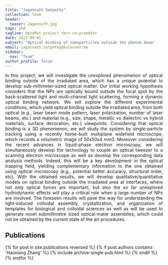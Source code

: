 ```yaml
---
title: "Jagannath Satpathy"
collection: team
header:
  teaser: Jagannath.jpg
tags: phd
tagline: OptoMat project <br> co-promotor
date: 2022-09-01
subject: "Optical binding of nanoparticles outside the photon beam"
email: jagannath.satpathy@kuleuven.be
sidebar:
  nav: "Team"
author_profile: false
---
```


<p align= "justify">
In this project, we will investigate the unexplored phenomenon of optical binding outside of the irradiated area, which has a unique potential to develop sub-millimeter-sized optical matter. Our initial working hypothesis considers that the NPs are optically bound outside the focal spot by the back-scattered light and multi-channel light scattering, forming a dynamic optical binding network. We will explore the different experimental conditions, which yield optical binding outside the irradiated area, from both optical (e.g., laser beam mode pattern, laser polarization, number of laser beams, etc.) and material (e.g., size, shape, metallic vs dielectric vs hybrid materials, surface decoration, etc.) viewpoints. Considering that optical binding is a 3D phenomenon, we will study the system by single-particle tracking using a recently home-built multiplane widefield microscope, which records a volumetric image of 50x50x4 mm3. Moreover considering the recent advances in liquid-phase electron microscopy, we will simultaneously develop the technology to couple an optical tweezer to a scanning electron microscope as well as develop the corresponding data analysis methods. Indeed, this will be a key development in the optical trapping field, yielding complementary information to the one obtained using optical microscopy (e.g., potential better accuracy, structural order, etc). With the obtained results, we will develop qualitative/quantitative models on optical binding outside the irradiated area at interfaces, where not only optical forces are important, but also the so far unexplored hydrodynamic effects will play a critical role when a large number of NPs are involved. The foreseen results will pave the way for understanding the light-induced colloidal assembly, crystallization, and organization of templates for biological and colloidal sciences as well as will be used to generate novel submillimetre sized optical-mater assemblies, which could not be obtained by the current state of the art procedures.

<h2> Publications </h2>
{% for post in site.publications reversed %}
  {% if post.authors contains 'Haoxiang Zhang' %}
    {% include archive-single-pub.html %}
  {% endif %}
{% endfor %}
